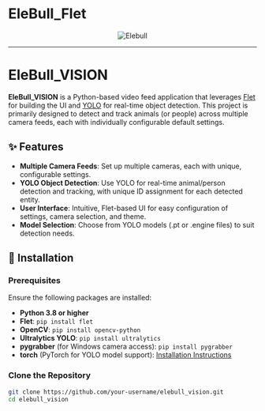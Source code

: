 # EleBull_Flet

<div align="center">
<img src="https://github.com/user-attachments/assets/5f73cec5-bc54-48b2-8333-495eddc33dfe" alt="Elebull" />
</div>

---

# EleBull_VISION

**EleBull_VISION** is a Python-based video feed application that leverages [Flet](https://flet.dev/) for building the UI and [YOLO](https://github.com/ultralytics/yolov5) for real-time object detection. This project is primarily designed to detect and track animals (or people) across multiple camera feeds, each with individually configurable default settings.

## ✨ Features

- **Multiple Camera Feeds**: Set up multiple cameras, each with unique, configurable settings.
- **YOLO Object Detection**: Use YOLO for real-time animal/person detection and tracking, with unique ID assignment for each detected entity.
- **User Interface**: Intuitive, Flet-based UI for easy configuration of settings, camera selection, and theme.
- **Model Selection**: Choose from YOLO models (.pt or .engine files) to suit detection needs.

## 🚀 Installation

### Prerequisites

Ensure the following packages are installed:

- **Python 3.8 or higher**
- **Flet**: `pip install flet`
- **OpenCV**: `pip install opencv-python`
- **Ultralytics YOLO**: `pip install ultralytics`
- **pygrabber** (for Windows camera access): `pip install pygrabber`
- **torch** (PyTorch for YOLO model support): [Installation Instructions](https://pytorch.org/get-started/locally/)

### Clone the Repository

```bash
git clone https://github.com/your-username/elebull_vision.git
cd elebull_vision
